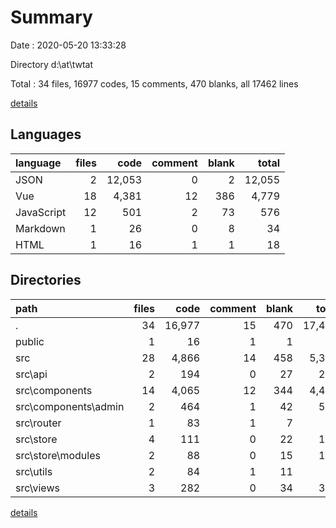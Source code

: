 # Summary

Date : 2020-05-20 13:33:28

Directory d:\at\twtat

Total : 34 files,  16977 codes, 15 comments, 470 blanks, all 17462 lines

[details](details.md)

## Languages
| language | files | code | comment | blank | total |
| :--- | ---: | ---: | ---: | ---: | ---: |
| JSON | 2 | 12,053 | 0 | 2 | 12,055 |
| Vue | 18 | 4,381 | 12 | 386 | 4,779 |
| JavaScript | 12 | 501 | 2 | 73 | 576 |
| Markdown | 1 | 26 | 0 | 8 | 34 |
| HTML | 1 | 16 | 1 | 1 | 18 |

## Directories
| path | files | code | comment | blank | total |
| :--- | ---: | ---: | ---: | ---: | ---: |
| . | 34 | 16,977 | 15 | 470 | 17,462 |
| public | 1 | 16 | 1 | 1 | 18 |
| src | 28 | 4,866 | 14 | 458 | 5,338 |
| src\api | 2 | 194 | 0 | 27 | 221 |
| src\components | 14 | 4,065 | 12 | 344 | 4,421 |
| src\components\admin | 2 | 464 | 1 | 42 | 507 |
| src\router | 1 | 83 | 1 | 7 | 91 |
| src\store | 4 | 111 | 0 | 22 | 133 |
| src\store\modules | 2 | 88 | 0 | 15 | 103 |
| src\utils | 2 | 84 | 1 | 11 | 96 |
| src\views | 3 | 282 | 0 | 34 | 316 |

[details](details.md)
